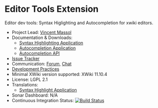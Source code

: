 # Editor Tools Extension 

Editor dev tools: Syntax Higlighting and Autocompletion for xwiki editors. 

* Project Lead: [Vincent Massol](https://www.xwiki.org/xwiki/bin/view/XWiki/VincentMassol) 
* Documentation & Downloads: 
  * [Syntax Highlighting Application](https://extensions.xwiki.org/xwiki/bin/view/Extension/Syntax%20Highlighting%20Application)  
  * [Autocompletion Application](https://extensions.xwiki.org/xwiki/bin/view/Extension/AutoCompletion%20Application) 
  * [Autocompletion API](https://extensions.xwiki.org/xwiki/bin/view/Extension/AutoCompletion%20API)  
* [Issue Tracker](https://jira.xwiki.org/browse/WIKIEDITOR) 
* Communication: [Forum](https://forum.xwiki.org/), [Chat](https://dev.xwiki.org/xwiki/bin/view/Community/Chat) 
* [Development Practices](https://dev.xwiki.org/xwiki/bin/view/Main/WebHome) 
* Minimal XWiki version supported: XWiki 11.10.4 
* License: LGPL 2.1 
* Translations:
  * [Syntax Highlight Application](https://l10n.xwiki.org/projects/xwiki-contrib/developer-tools---syntax-highlighting/) 
* Sonar Dashboard: N/A 
* Continuous Integration Status: [![Build Status](https://ci.xwiki.org/job/XWiki%20Contrib/job/wiki-editor-devtools)](https://ci.xwiki.org/job/XWiki%20Contrib/job/wiki-editor-devtools/job/master/)

